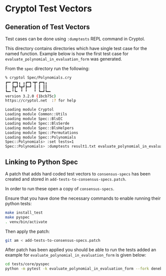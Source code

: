 # Cryptol Test Vectors

## Generation of Test Vectors
Test cases can be done using `:dumptests` REPL command in Cryptol.

This directory contains directories which have single test case for the named function. Example below is how the first test case for `evaluate_polynomial_in_evaluation_form` was generated.

From the `spec` directory run the following:

``` bash
% cryptol Spec/Polynomials.cry
┏━╸┏━┓╻ ╻┏━┓╺┳╸┏━┓╻
┃  ┣┳┛┗┳┛┣━┛ ┃ ┃ ┃┃
┗━╸╹┗╸ ╹ ╹   ╹ ┗━┛┗━╸
version 3.2.0 (1bcb75c)
https://cryptol.net  :? for help

Loading module Cryptol
Loading module Common::Utils
Loading module Spec::BlsEC
Loading module Spec::BlsSerde
Loading module Spec::BlsHelpers
Loading module Spec::Permutations
Loading module Spec::Polynomials
Spec::Polynomials> :set tests=1
Spec::Polynomials> :dumptests result1.txt evaluate_polynomial_in_evaluation_form
```

## Linking to Python Spec
A patch that adds hard coded test vectors to `consensus-specs` has been created and stored in `add-tests-to-consensus-specs.patch`.

In order to run these open a copy of `consensus-specs`.

Ensure that you have done the necessary commands to enable running their python tests:

```bash
make install_test
make pyspec
. venv/bin/activate
```

Then apply the patch:
```bash
git am < add-tests-to-consensus-specs.patch
```

After patch has been applied you should be able to run the tests added an example for `evaluate_polynomial_in_evaluation_form` is given below:
```bash
cd tests/core/pyspec
python -m pytest -k evaluate_polynomial_in_evaluation_form --fork deneb eth2spec
```

